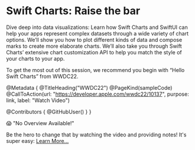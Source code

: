 # Swift Charts: Raise the bar 

Dive deep into data visualizations: Learn how Swift Charts and SwiftUI can help your apps represent complex datasets through a wide variety of chart options. We’ll show you how to plot different kinds of data and compose marks to create more elaborate charts. We’ll also take you through Swift Charts’ extensive chart customization API to help you match the style of your charts to your app.

To get the most out of this session, we recommend you begin with “Hello Swift Charts” from WWDC22.

@Metadata {
   @TitleHeading("WWDC22")
   @PageKind(sampleCode)
   @CallToAction(url: "https://developer.apple.com/wwdc22/10137", purpose: link, label: "Watch Video")

   @Contributors {
      @GitHubUser(<replace this with your GitHub handle>)
   }
}

😱 "No Overview Available!"

Be the hero to change that by watching the video and providing notes! It's super easy:
 [Learn More…](https://wwdcnotes.github.io/WWDCNotes/documentation/wwdcnotes/contributing)
